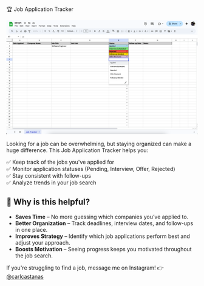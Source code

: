 🏆 Job Application Tracker  

![Job Application Tracker](1.png)  

Looking for a job can be overwhelming, but staying organized can make a huge difference. This Job Application Tracker helps you:  

✅ Keep track of the jobs you've applied for  
✅ Monitor application statuses (Pending, Interview, Offer, Rejected)  
✅ Stay consistent with follow-ups  
✅ Analyze trends in your job search  

## 📌 Why is this helpful?  

- **Saves Time** – No more guessing which companies you’ve applied to.  
- **Better Organization** – Track deadlines, interview dates, and follow-ups in one place.  
- **Improves Strategy** – Identify which job applications perform best and adjust your approach.  
- **Boosts Motivation** – Seeing progress keeps you motivated throughout the job search.  

If you're struggling to find a job, message me on Instagram! 👉 [@carlcastanas](https://www.instagram.com/carlcastanas/)  
